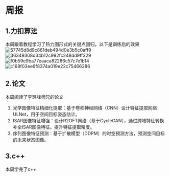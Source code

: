 # 周报  
## 1.力扣算法
本周跟着教程学习了热力图形式的关键点回归。以下是训练后的效果
![57745d8d9c861deb494d0e3b5c0aff9](https://github.com/user-attachments/assets/447486b8-165b-4d72-8ec4-a0818e2a5cc3)
![36349308d34b12c992fc248dd9ff329](https://github.com/user-attachments/assets/b5a3fdd4-f059-4df7-a03b-a5b010b8ca97)
![f0b59e9ba77eaaca82286c57c7e1b14](https://github.com/user-attachments/assets/8b280891-80da-485b-8450-ab421da72570)
![c168f03ee6f8374a019e22c75466386](https://github.com/user-attachments/assets/c488f6a9-1bfd-4ec8-81b4-60bee0d4ca26)

## 2.论文
本周阅读了李玮峰师兄的论文
1. 光学图像特征精细化提取：基于卷积神经网络（CNN）设计特征提取网络ULNet，用于空间目标姿态估计。  
2. ISAR图像特征增强：设计R2OFT网络（基于CycleGAN），通过跨域特征转换补全ISAR图像特征。提升特征提取精度。  
3. 序列图像特征预测：基于扩散模型（DDPM）的时空预测方法，预测空间目标的未来状态图像。

## 3.c++ 
本周学完了c++
